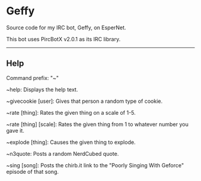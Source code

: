 # Geffy
Source code for my IRC bot, Geffy, on EsperNet.

This bot uses PircBotX v2.0.1 as its IRC library.

----------
Help
----------
Command prefix: "~"

~help: Displays the help text.

~givecookie [user]: Gives that person a random type of cookie.

~rate [thing]: Rates the given thing on a scale of 1-5.

~rate [thing] [scale]: Rates the given thing from 1 to whatever number you gave it.

~explode [thing]: Causes the given thing to explode.

~n3quote: Posts a random NerdCubed quote.

~sing [song]: Posts the chirb.it link to the "Poorly Singing With Geforce" episode of that song.
